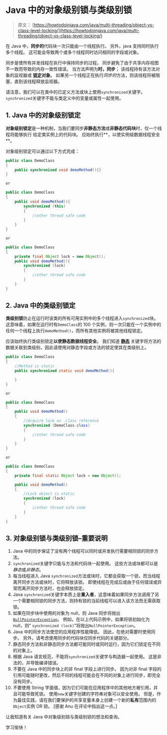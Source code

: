 # Java 中的对象级别锁与类级别锁

> 原文： [https://howtodoinjava.com/java/multi-threading/object-vs-class-level-locking/](https://howtodoinjava.com/java/multi-threading/object-vs-class-level-locking/)

在 Java 中，**同步的**代码块一次只能由一个线程执行。 另外，java 支持同时执行多个线程。 这可能会导致两个或多个线程同时访问相同的字段或对象。

同步是使所有并发线程在执行中保持同步的过程。 同步避免了由于共享内存视图不一致而导致的内存一致性错误。 当方法声明为**时，同步**； 该线程持有该方法对象的监视器或 **[锁定](https://howtodoinjava.com/java/multi-threading/how-to-use-locks-in-java-java-util-concurrent-locks-lock-tutorial-and-example/)对象**。 如果另一个线程正在执行*同步的*方法，则该线程将被阻塞，直到该线程释放监视器。

请注意，我们可以在类中的已定义方法或块上使用`synchronized`关键字。 `synchronized`关键字不能与类定义中的变量或属性一起使用。

## 1\. Java 中的对象级别锁定

**对象级别锁定**是一种机制，当我们要同步**非静态方法**或**非静态代码块**时，仅一个线程将能够执行 给定类实例上的代码块。 应始终执行**，以使实例级数据线程安全**。

对象级别锁定可以通过以下方式完成：

```java
public class DemoClass
{
	public synchronized void demoMethod(){}
}

or

public class DemoClass
{
	public void demoMethod(){
		synchronized (this)
		{
			//other thread safe code
		}
	}
}

or

public class DemoClass
{
	private final Object lock = new Object();
	public void demoMethod(){
		synchronized (lock)
		{
			//other thread safe code
		}
	}
}

```

## 2\. Java 中的类级别锁定

**类级别锁**防止在运行时该类的所有可用实例中的多个线程进入`synchronized`块。 这意味着，如果在运行时有`DemoClass`的 100 个实例，则一次只能在一个实例中的任何一个线程上执行`demoMethod()`，而所有其他实例将被其他线程锁定。

应该始终执行类级别锁定**以使静态数据线程安全**。 我们知道 [**静态**](https://howtodoinjava.com/java/basics/java-static-keyword/) 关键字将方法的数据关联到类级别，因此请使用对静态字段或方法的锁定使其在类级别上。

```java
public class DemoClass
{
	//Method is static
	public synchronized static void demoMethod(){

	}
}

or

public class DemoClass
{
	public void demoMethod()
	{
		//Acquire lock on .class reference
		synchronized (DemoClass.class)
		{
			//other thread safe code
		}
	}
}

or

public class DemoClass
{
	private final static Object lock = new Object();

	public void demoMethod()
	{
		//Lock object is static
		synchronized (lock)
		{
			//other thread safe code
		}
	}
}

```

## 3\. 对象级别锁与类级别锁–重要说明

1.  Java 中的同步保证了没有两个线程可以同时或并发执行需要相同锁的同步方法。
2.  `synchronized`关键字只能与方法和代码块一起使用。 这些方法或块都可以是*静态*或*非静态*。
3.  每当线程进入 Java `synchronized`方法或块时，它都会获取一个锁，而当线程离开同步方法或块时，它将释放该锁。 即使线程在完成后或由于任何错误或异常而离开同步方法时，也会释放锁定。
4.  Java `synchronized`关键字本质上是**重入者**，这意味着如果同步方法调用了另一个需要相同锁的同步方法，则持有锁的当前线程可以进入该方法而无需获取锁。
5.  如果在同步块中使用的对象为 null，则 Java 同步将抛出[`NullPointerException`](https://howtodoinjava.com/java/exception-handling/how-to-effectively-handle-nullpointerexception-in-java/)。 例如，在以上代码示例中，如果将锁初始化为 null，则“ `synchronized (lock)`”将抛出`NullPointerException`。
6.  Java 中的同步方法使您的应用程序性能降低。 因此，在绝对需要时使用同步。 另外，请考虑使用同步的代码块仅同步代码的关键部分。
7.  静态同步方法和非静态同步方法都可能同时或同时运行，因为它们锁定在不同的对象上。
8.  根据 Java 语言规范，不能将`synchronized`关键字与构造器一起使用。 这是非法的，并导致编译错误。
9.  不要在 Java 中的同步块上的非 final 字段上进行同步。 因为对非 final 字段的引用可能随时更改，然后不同的线程可能会在不同的对象上进行同步，即完全没有同步。
10.  不要使用 String 字面值，因为它们可能在应用程序中的其他地方被引用，并且可能导致死锁。 使用`new`关键字创建的字符串对象可以安全使用。 但是，作为最佳实践，请在我们要保护的共享变量本身上创建一个新的**私有**范围内的`Object`实例 OR 锁。 [感谢 Anu 在评论中指出这一点。]

让我知道有关 Java 中对象级别锁与类级别锁的想法和查询。

学习愉快！
